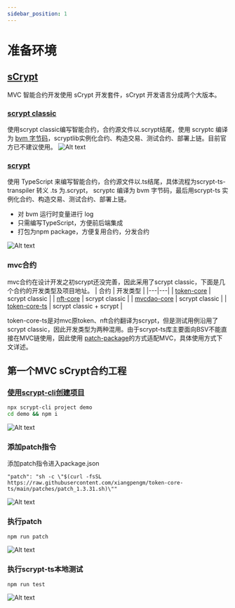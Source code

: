 ```yaml
---
sidebar_position: 1
---
```


# 准备环境

## [sCrypt](https://scrypt.io/)

MVC 智能合约开发使用 sCrypt 开发套件，sCrypt 开发语言分成两个大版本。

### [scrypt classic](https://scrypt-ide.readthedocs.io/en/latest/getting_started.html)
使用scrypt classic编写智能合约，合约源文件以.scrypt结尾，使用 scryptc 编译为 [bvm 字节码](https://en.bitcoin.it/wiki/Script#Constants)，scryptlib实例化合约、构造交易、测试合约、部署上链。目前官方已不建议使用。
![Alt text](/img/scrypt-to-op.png)

### [scrypt](https://docs.scrypt.io/)
使用 TypeScript 来编写智能合约，合约源文件以.ts结尾，具体流程为scrypt-ts-transpiler 转义 .ts 为.scrypt， scryptc 编译为 bvm 字节码，最后用scrypt-ts 实例化合约、构造交易、测试合约、部署上链。

- 对 bvm 运行时变量进行 log
- 只需编写TypeScript，方便前后端集成
- 打包为npm package，方便复用合约，分发合约

![Alt text](/img/scrypt-ts-to-op.png)

### mvc合约

mvc合约在设计开发之初scrypt还没完善，因此采用了scrypt classic，下面是几个合约的开发类型及项目地址。 
| 合约  |  开发类型 |
|---|---|
| [token-core](https://github.com/mvc-labs/token-core)  |  scrypt classic |
| [nft-core](https://github.com/mvc-labs/nft-core)  |  scrypt classic |
| [mvcdao-core](https://github.com/mvc-labs/mvcdao-core)  |  scrypt classic |
| [token-core-ts](https://github.com/xiangpengm/token-core-ts)  | scrypt classic + scrypt |

token-core-ts是对mvc原token、nft合约翻译为scrypt，但是测试用例沿用了scrypt classic，因此开发类型为两种混用。由于scrypt-ts库主要面向BSV不能直接在MVC链使用，因此使用 [patch-package](https://github.com/ds300/patch-package)的方式适配MVC，具体使用方式下文详述。


## 第一个MVC sCrypt合约工程

### [使用scrypt-cli创建项目](https://docs.scrypt.io/installation)

```bash
npx scrypt-cli project demo
cd demo && npm i
```
![Alt text](/img/scrypt-init.png)

### 添加patch指令

添加patch指令进入package.json

```
"patch": "sh -c \"$(curl -fsSL https://raw.githubusercontent.com/xiangpengm/token-core-ts/main/patches/patch_1.3.31.sh)\""
```
![Alt text](/img/scrypt-add-patch.png)

### 执行patch

```bash
npm run patch
```

![Alt text](/img/scrypt-run-patch.png)

### 执行scrypt-ts本地测试

```
npm run test
```
![Alt text](/img/scrypt-run-test.png)
